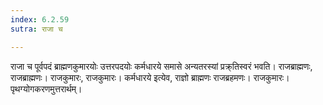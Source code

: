 ```yaml
---
index: 6.2.59
sutra: राजा च

---
```

राजा च पूर्वपदं ब्राह्मणकुमारयोः उत्तरपदयोः कर्मधारये समासे अन्यतरस्यां प्रक्र्तिस्वरं भवति। राजब्राह्मणः, राजब्राह्मणः। राजकुमारः, राजकुमारः। कर्मधारये इत्येव, राज्ञो ब्राह्मणः राजब्रहमणः। राजकुमारः। पृथग्योगकरणमुत्तरार्थम्।